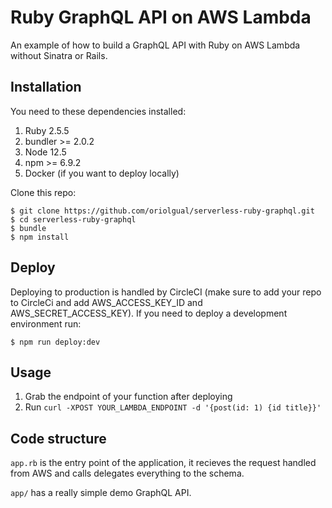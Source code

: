 # Ruby GraphQL API on AWS Lambda

An example of how to build a GraphQL API with Ruby on AWS Lambda without Sinatra or Rails.

## Installation

You need to these dependencies installed:

1. Ruby 2.5.5 
1. bundler >= 2.0.2
1. Node 12.5
1. npm >= 6.9.2
1. Docker (if you want to deploy locally)

Clone this repo:

    $ git clone https://github.com/oriolgual/serverless-ruby-graphql.git
    $ cd serverless-ruby-graphql
    $ bundle
    $ npm install

## Deploy

Deploying to production is handled by CircleCI (make sure to add your repo to CircleCi and add AWS_ACCESS_KEY_ID and AWS_SECRET_ACCESS_KEY). If you need to deploy a development environment run:

    $ npm run deploy:dev

## Usage

1. Grab the endpoint of your function after deploying
2. Run `curl -XPOST YOUR_LAMBDA_ENDPOINT -d '{post(id: 1) {id title}}'`


## Code structure

`app.rb` is the entry point of the application, it recieves the request handled from AWS and calls delegates everything to the schema.

`app/` has a really simple demo GraphQL API.
